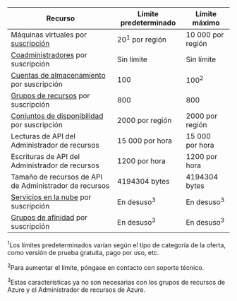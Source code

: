 Recurso|Límite predeterminado|Límite máximo
---|---|---
Máquinas virtuales por [suscripción](../articles/billing-buy-sign-up-azure-subscription.md)|20<sup>1</sup> por región|10 000 por región
[Coadministradores](../articles/billing-add-change-azure-subscription-administrator.md) por suscripción|Sin límite|Sin límite
[Cuentas de almacenamiento](../articles/storage/storage-create-storage-account.md) por suscripción|100|100<sup>2</sup>
[Grupos de recursos](../articles/resource-group-overview.md) por suscripción|800|800
[Conjuntos de disponibilidad](../articles/virtual-machines/virtual-machines-manage-availability.md#configure-multiple-virtual-machines-in-an-availability-set-for-redundancy) por suscripción|2000 por región|2000 por región
Lecturas de API del Administrador de recursos|15 000 por hora|15 000 por hora
Escrituras de API del Administrador de recursos|1200 por hora|1200 por hora
Tamaño de recursos de API de Administrador de recursos|4194304 bytes|4194304 bytes
[Servicios en la nube](../articles/cloud-services/fundamentals-application-models.md#tellmecs) por suscripción|En desuso<sup>3</sup>|En desuso<sup>3</sup>
[Grupos de afinidad](../articles/virtual-network/virtual-networks-migrate-to-regional-vnet.md) por suscripción|En desuso<sup>3</sup>|En desuso<sup>3</sup>

<sup>1</sup>Los límites predeterminados varían según el tipo de categoría de la oferta, como versión de prueba gratuita, pago por uso, etc.

<sup>2</sup>Para aumentar el límite, póngase en contacto con soporte técnico.

<sup>3</sup>Estas características ya no son necesarias con los grupos de recursos de Azure y el Administrador de recursos de Azure.

<!---HONumber=AcomDC_0211_2016-->
